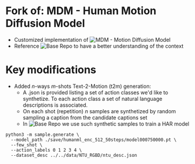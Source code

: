 # Fork of: MDM - Human Motion Diffusion Model

* Customized implementation of ![MDM - Motion Diffusion Model](https://github.com/GuyTevet/motion-diffusion-model)
* Reference ![Base Repo](https://github.com/LuCazzola/Few-Shot_MDM) to have a better understanding of the context

# Key modifications

* Added $n$-ways $m$-shots Text-2-Motion (t2m) generation:
  * A .json is provided listing a set of action classes we'd like to synthetize. To each action class a set of natural language descriptions is associated.
  * On each shot (repetition) $n$ samples are synthetized by random sampling a caption from the candidate captions set
  * In ![Base Repo](https://github.com/LuCazzola/Few-Shot_MDM) we use such synthetic samples to train a HAR model

```
python3 -m sample.generate \
  --model_path ./save/humanml_enc_512_50steps/model000750000.pt \
  --few_shot \
  --action_labels 0 1 2 3 4 \
  --dataset_desc ../../data/NTU_RGBD/ntu_desc.json
```

